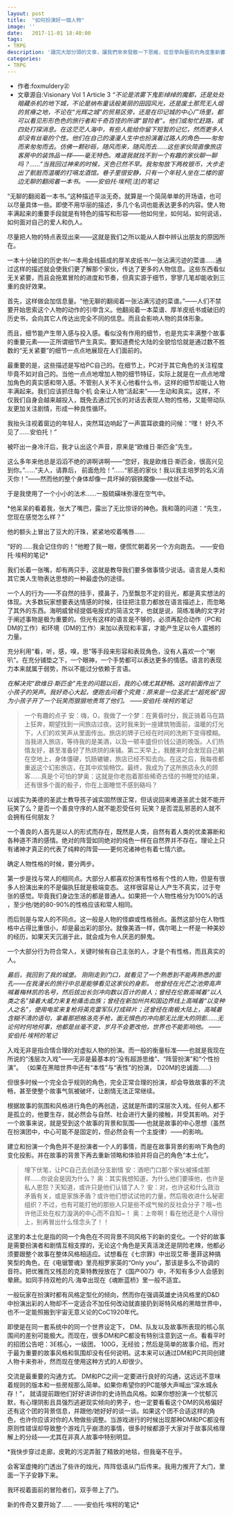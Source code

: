 ```yaml
---
layout: post
title:  "如何扮演好一個人物"
image: ''
date:   2017-11-01 18:40:00
tags:
- TRPG
description: '讀完大部分頭的文章，讓我們來來發散一下思維，從哲學與藝術的角度重新審核玩家。。。。。。'
categories:
- TRPG
---
```

- 作者:foxmuldery㊣
- 文章源自:Visionary Vol 1 Article 3
*“不论是浓雾下鬼影绰绰的魔都，还是处处暗藏杀机的地下城，不论是纳布童话般美丽的田园风光，还是废土那荒无人烟的贫瘠之地，不论在“光辉之城”的贸易区旁，还是在印记城的中心广场里，都可以看见形形色色的旅行者和千奇百怪的所谓“冒险者”。他们或匆忙赶路，或四处打探消息。在这茫茫人海中，有些人能给你留下短暂的记忆，然而更多人却没有丝毫的个性。他们在自己的漫漫人生中也扮演着过路人的角色——匆匆而来匆匆而去。仿佛一颗砂砾，随风而来，随风而去……这些家伙简直像旅店客房中的装饰品一样——毫无特色。难道我就找不到一个有趣的家伙聊一聊吗？……”当我回过神来的时候，天色已然不早。我匆匆放下两枚银币，大步走出了骯脏而温暖的打嗝龙酒馆。巷子里很安静，只有一个年轻人坐在二楼的窗边无聊的翻阅着一本书。
——安伯托·埃柯[注]的笔记*

“无聊的翻阅着一本书。”这种描述平淡无奇。就算是一个简简单单的开场语，也可以尽量具体一些。即使不用华丽的描述，多几个名词也能表达更多的内容。使人物丰满起来的重要手段就是有特色的描写和形容——他如何坐，如何站，如何说话，如何面对自己的爱人和仇人。

尽量把人物的特点表现出来——这就是我们之所以能从人群中辨认出朋友的原因所在。

一本十分破旧的历史书/一本用金线箍成的厚羊皮纸书/一张沾满污迹的菜谱……通过这样的描述就会使我们更了解那个家伙，传达了更多的人物信息。这些东西看似无关紧要，而且会拖累冒险的进度和节奏，但真实源于细节，寥寥几笔却能收到三重的良好效果。

首先，这样做会加信息量。“他无聊的翻阅着一张沾满污迹的菜谱。”——人们不禁要开始思索这个人物的动作的引申含义。他翻阅着一本菜谱、厚羊皮纸书或破旧的历史书，会向其它人传达出完全不同的信息。而且会影响人物的具体形象。

而且，细节能产生带入感与投入感。看似没有作用的细节，也是充实丰满整个故事的重要元素——正所谓细节产生真实。要知道费伦大陆的全貌恰恰就是通过数不胜数的“无关紧要”的细节一点点地展现在人们面前的。

最重要的是，这些描述是写给PC自己的。在细节上，PC对于其它角色的关注程度毕竟不如对自己的。当他一点点地增加人物的细节特征，实际上就是在一点点地增加角色的真实感和带入感。不管别人关不关心他看什么书，这样的细节却能让人物丰满起来。我们应该抓住每个机 会来让人物“活起来”——生动和真实。这样，不仅我们自身会越来越投入，既免去通过冗长的对话去表现人物的性格，又能带动队友更加关注剧情，形成一种良性循环。

我抬头注视着窗边的年轻人，突然耳边响起了一声震耳欲聋的问候：“嘿！ 好久不见了……安伯托！”

被吓出一身冷汗后，我才认出这个声音，原来是“欧维日·斯匹金”先生。

这么多年来他总是滔滔不绝的讲啊讲啊——“您好，我是欧维日·斯匹金，很高兴见到你。”……“夫人，请靠后， 前面危险！”……“邪恶的家伙！我以我主培罗的名义消灭你！”——然而他的整个身体却像一具坏掉的钢铁魔像——纹丝不动。

于是我使用了一个小小的法术……一股硫磺味弥漫在空气中。

*他呆呆的看着我，张大了嘴巴，露出了无比惊讶的神色。我和蔼的问道：“先生，您现在感觉怎么样？”

他的额头上冒出了豆大的汗珠，紧紧地咬着嘴唇……

“好的……我会记住你的！”他瞪了我一眼，便慌忙朝着另一个方向跑去。
——安伯托·埃柯的笔记*

我们长着一张嘴，却有两只手，这就是教导我们要多做事情少说话。语言是人类和其它类人生物表达思想的一种最虚伪的途径。

一个人的行为——不自然的扭手，摸鼻子，乃至飘忽不定的目光，都是真实想法的体现。大多数玩家想要表达情感的时候，往往把注意力都放在语言描述上，而忽略了其外的东西。海明威曾经提倡电报式的简洁文字，也就是说，简练准确的文字对于阐述事物是极为重要的。但光有这样的语言是不够的，必须再配合动作（PC和DM的工作）和环境（DM的工作）来加以表现和丰富，才能产生足以令人震撼的力量。

充分利用“看，听，感，嗅，思”等手段来形容和表现角色，没有人喜欢一个“喇叭”。在充分铺垫之下，一个眼神，一个手势都可以表达更多的情感。语言的表现力本来就属于弱势，所以不能过分依赖于言语。

*在解决完“欧维日·斯匹金”先生的问题以后，我的心情尤其舒畅。这时前面传出了小孩子的哭声。我好奇心大起，便跑去问看个究竟：原来是一位圣武士“超死板”因为小孩子开了一个玩笑而狠狠地责骂了他们。
——安伯托·埃柯的笔记*

> 一个有趣的点子
安：嗨，O，我做了一个梦：在黄昏时分，我正骑着马在路上狂奔，期望找到一间旅店过夜。这时我来到一座建筑物面前，温暖的灯光下，人们的欢笑声从里面传出。旅店的牌子已经在时间的洗刷下变得模糊。当我进入旅店，等待我的是美酒，以及一顿丰盛但价钱公道的晚饭。人们热情友好，甚至准备好了热烘烘的床铺。第二天早上，我醒来时会发现自己躺在空地上，身体僵硬，饥肠辘辘，旅店已经不知去向。在这之后，我每夜都重返这个幻影旅店，在其中欢愉畅饮。最终，我成为了这所旅店永久的顾客……真是个可怕的梦奥：这就是你老抱着那些稀奇古怪的书睡觉的结果，还有很多个面的骰子，你在上面睡觉不感到硌吗？

以诚实为美德的圣武士教导孩子诚实固然很正常，但话说回来难道圣武士就不能开玩笑了么？是否一个善良守序的人就不能忍受任何
玩笑？是否混乱邪恶的人就不会拥有任何朋友？

一个善良的人首先是以人的形式而存在，既然是人类，自然有着人类的优柔寡断和各种道不清的感情。绝对的阵营如同绝对的纯色一样在自然界并不存在。理论上只有诸神才真正的代表了纯粹的阵营——更何况诸神也有着七情六欲。

确定人物性格的时候，要分两步。

第一步是找与常人的相同点。大部分人都喜欢扮演有性格有个性的人物，但是有很多人扮演出来的不是偏执狂就是极端变态。 这样很容易让人产生不真实，过于夸张的感觉。毕竟我们身边生活的都是普通人。如果把一个人物性格分为100%的话 ，至少他/她的80-90%的性格应该和常人相同。

而后则是与常人的不同点。这一般是人物的怪癖或性格弱点。虽然这部分在人物性格中占得比重很小，却是最出彩的部分。就像美酒一样，偶尔喝上一杯是一种美妙的经历，如果天天沉溺于此，就会成为令人厌恶的醉鬼。

一个大部分行为符合常人，关键时候有自己主张的人，才是个有性格，而且真实的人。

*最后，我回到了我的城堡。
刚刚走到门口，就看见了一个熟悉到不能再熟悉的面孔——在我漫长的旅行中总是能够看见这家伙的身影。
他曾经在光芒之池旁高声喊着梅林凯的名号，然后拔出长剑冲向数以百计的兽人；曾经在伦敦高喊着“以人类之名”操着大威力来复枪痛击血族；曾经在新加州共和国边界线上高喊着“以变种人之名”，使用电浆来复枪将英克雷军队打成碎片；还曾经在南极大陆上，高喊着含糊不清的语句，拿着那把格洛克手枪，面无惧色的冲向那无比庞大的阴影……无论何时何地何事，他都是丝毫不变，岁月不会更改他，世界也不能影响他。
——安伯托·埃柯的笔记*

入戏无非是指合情合理的对虚拟人物的扮演。而一般的衡量标准——也就是我现在所说的“浅层次入戏”——无非是最基本的“没有超游思维”、“阵营扮演”和“个性扮演”。
（如果在黑暗世界中还有“本性”与“表性”的扮演， D20M的忠诚面……）

但很多时候一个完全合乎规则的角色，完全正常合理的扮演，却会导致故事的不流畅，甚至使整个故事气氛被破坏，让剧情无法正常继续。

根据故事的氛围和风格进行角色的再创造，这就是所谓的深层次入戏。任何人都不是孤立的，他要生存，就必然会与自然、社会进行大量的接触，并受其影响。对于一个故事来说，就是受到这个故事的背景和氛围——也就是故事的中心思想（虽然在扮演团中，中心可能不是固定的，但必然会有一个主旋律）——的影响。

建立和扮演一个角色并不是扮演者一个人的事情，而是在故事背景的影响下角色的变化投影。并在故事的背景下再去重新领略和体验并将自己的角色“本土化”。

>埋下伏笔，让PC自己去创造分支剧情
安：酒吧门口那个家伙被揍成那样……你说会是因为什么？
奥：其实我想知道，为什么他们要揍他，也许是私人恩怨？天知道，或许只是他们认错了人？
安：对，也许这和什么政治矛盾有关，或是家族矛盾？或许他们想试试他的力量，然后吸收进什么秘密组织？不过，也有可能打他的那些人只是些不成气候的反社会分子？哦~也许他正处在权力漩涡的中心而不自知~！
奥：上帝啊！看在他还是个人得份上，别再冒出什么怪念头了！！

这里的本土化是指的同一个角色在不同背景不同风格下的新的变化。一个好的故事是需要扮演者和剧情互相支撑的，无论这个角色是天真活泼还是阴险老辣，他都必须要跟整个故事在整体风格相适应。试想看在《七宗罪》中出现艾蒂·墨菲这种搞笑型的角色，在《电锯警魂》里亮相罗家英的“Only you”，那该是多么不协调的音符。把优雅而又残忍的克莱特教授放在了《国产007》中，不知有多少人会感到晕厥。如同手持双枪的凡·海幸出现在《魂断蓝桥》里一般不适宜。

一般玩家在扮演时都有风格定型化的倾向，然而你在强调英雄史诗风格里的D&D中扮演出彩的人物却不一定适合不加任何改动就直接扔到哥特风格的黑暗世界中，也不一定能照搬到宇宙无意义论的CoC1920年代。

即使是在同一套系统中的同一个世界设定下， DM、队友以及故事所表现的核心氛围间的差别可能极大。而现在，很多DM和PC都没有特别注意到这一点。看看平时的招团公告吧：3E核心，一级团， 100G，无经验；然后是简单的故事介绍。而对于最为重要的故事风格和氛围却没有任何说明。这本来可以通过DM和PC共同创建人物卡来弥补，然而现在使用这种方式的人却很少。

交流是最重要的沟通方式。 DM和PC之间一定要进行良好的沟通，这远远不意味着规则的版本和一些房规那么简单。如果你希望你的PC能够大声喊出“深水城永存！”， 就请提前跟他们好好讲讲你的史诗热血风格。如果你想扮演一个忧郁沉默，有心理阴影且具强烈逃避现实倾向的男子，也一定要看看这个DM的风格偏好还有这个团的背景信息，并跟他/她好好的谈一谈。如果这个团不合适这样的角色，也许你应该对你的人物做些调整。当游戏进行的时候出现那种DM和PC都没有原则性错误却导致整个游戏几乎崩溃的事情，很多时候都源于大家对于故事风格理解上的分歧——尤其在非真人故事中特别明显。

*我快步穿过走廊，皮靴的污泥弄脏了精致的地毯，但我毫不在乎。

会客室虚掩的门透出了些许的烛光，阵阵低语从门后传来。我用力推开了大门，里面一下子安静下来。

我环视着面前的冒险者们，双手带上了门。

新的传奇又要开始了……
——安伯托·埃柯的笔记*